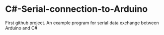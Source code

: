 # C#-Serial-connection-to-Arduino
First github project.
An example program for serial data exchange between Arduino and C#
